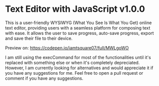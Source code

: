 # Text Editor with JavaScript v1.0.0

This is a user-friendly WYSIWYG (What You See Is What You Get) online text editor, providing users with a seamless platform for composing text with ease. It allows the user to save progress, auto-save progress, export and save their file to their device.

Preview on: https://codepen.io/iamtsquare07/full/MWLgoWO

I am still using the execCommand for most of the functionalities until it's replaced with something else or when it's completely depreciated. However, I am currently looking for alternatives and would appreciate it if you have any suggestions for me. Feel free to open a pull request or comment if you have any suggestions.
